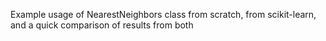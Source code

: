 Example usage of NearestNeighbors class from scratch, from scikit-learn, and a quick comparison of results from both
